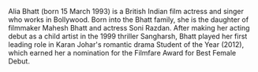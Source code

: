 Alia Bhatt (born 15 March 1993) is a British Indian film actress and singer who works in Bollywood. 
Born into the Bhatt family, she is the daughter of filmmaker Mahesh Bhatt and actress Soni Razdan.
After making her acting debut as a child artist in the 1999 thriller Sangharsh, Bhatt played her first leading
role in Karan Johar's romantic drama Student of the Year (2012), which earned her a nomination for the
Filmfare Award for Best Female Debut.

